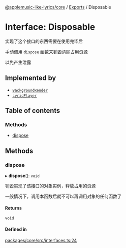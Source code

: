 [@applemusic-like-lyrics/core](../README.md) / [Exports](../modules.md) / Disposable

# Interface: Disposable

实现了这个接口的东西需要在使用完毕后

手动调用 `dispose` 函数来销毁清除占用资源

以免产生泄露

## Implemented by

- [`BackgroundRender`](../classes/BackgroundRender.md)
- [`LyricPlayer`](../classes/LyricPlayer.md)

## Table of contents

### Methods

- [dispose](Disposable.md#dispose)

## Methods

### dispose

▸ **dispose**(): `void`

销毁实现了该接口的对象实例，释放占用的资源

一般情况下，调用本函数后就不可以再调用对象的任何函数了

#### Returns

`void`

#### Defined in

[packages/core/src/interfaces.ts:24](https://github.com/Steve-xmh/applemusic-like-lyrics/blob/3f124db/packages/core/src/interfaces.ts#L24)
